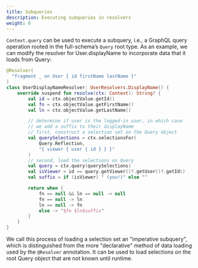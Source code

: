 ```yaml
---
title: Subqueries
description: Executing subqueries in resolvers
weight: 6
---
```


`Context.query` can be used to execute a subquery, i.e., a GraphQL query operation rooted in the full-schema’s `Query` root type.  As an example, we can modify the resolver for User.displayName to incorporate data that it loads from Query:

```kotlin
@Resolver(
  "fragment _ on User { id firstName lastName }"
)
class UserDisplayNameResolver: UserResolvers.DisplayName() {
    override suspend fun resolve(ctx: Context): String? {
        val id = ctx.objectValue.getId()
        val fn = ctx.objectValue.getFirstName()
        val ln = ctx.objectValue.getLastName()

        // determine if user is the logged-in user, in which case
        // we add a suffix to their displayName
        // first, construct a selection set on the Query object
        val querySelections = ctx.selectionsFor(
            Query.Reflection,
            "{ viewer { user { id } } }"
        )
        // second, load the selections on Query
        val query = ctx.query(querySelections)
        val isViewer = id == query.getViewer()?.getUser()?.getId()
        val suffix = if (isViewer) " (you!)" else ""

        return when {
            fn == null && ln == null -> null
            fn == null -> ln
            ln == null -> fn
            else -> "$fn $ln$suffix"
        }
    }
}
```

We call this process of loading a selection set an "imperative subquery", which is distinguished from the more "declarative" method of data loading used by the `@Resolver` annotation. It can be used to load selections on the root Query object that are not known until runtime.
